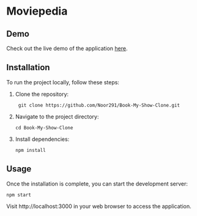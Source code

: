 # Moviepedia

## Demo

Check out the live demo of the application [here](https://book-my-show-clone-virid.vercel.app/).

## Installation

To run the project locally, follow these steps:

1. Clone the repository:

   ```
    git clone https://github.com/Noor291/Book-My-Show-Clone.git
    ```

2. Navigate to the project directory:
   ```
   cd Book-My-Show-Clone
   ```
3. Install dependencies:
   ```
   npm install
   ```

## Usage

Once the installation is complete, you can start the development server:
```
npm start
```
Visit http://localhost:3000 in your web browser to access the application.
